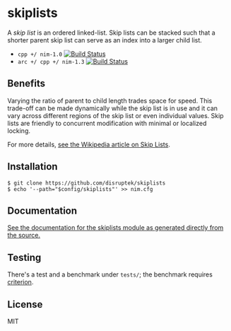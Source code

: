 # skiplists

A _skip list_ is an ordered linked-list. Skip lists can be stacked such that a
shorter parent skip list can serve as an index into a larger child list.

- `cpp +/ nim-1.0` [![Build Status](https://travis-ci.org/disruptek/skiplists.svg?branch=master)](https://travis-ci.org/disruptek/skiplists)
- `arc +/ cpp +/ nim-1.3` [![Build Status](https://travis-ci.org/disruptek/skiplists.svg?branch=devel)](https://travis-ci.org/disruptek/skiplists)

## Benefits

Varying the ratio of parent to child length trades space for speed. This
trade-off can be made dynamically while the skip list is in use and it can vary
across different regions of the skip list or even individual values. Skip lists
are friendly to concurrent modification with minimal or localized locking.

For more details, [see the Wikipedia article on Skip Lists](https://en.wikipedia.org/wiki/Skip_list).

## Installation

```
$ git clone https://github.com/disruptek/skiplists
$ echo '--path="$config/skiplists"' >> nim.cfg
```

## Documentation

[See the documentation for the skiplists module as generated directly from the
source.](https://disruptek.github.io/skiplists/skiplists.html)

## Testing

There's a test and a benchmark under `tests/`; the benchmark requires
[criterion](https://disruptek.github.io/criterion).

## License
MIT
